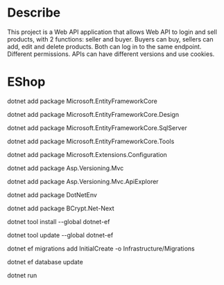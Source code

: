# Describe
This project is a Web API application that allows Web API to login and sell products, with 2 functions: seller and buyer. Buyers can buy, sellers can add, edit and delete products. Both can log in to the same endpoint. Different permissions. APIs can have different versions and use cookies. 
# EShop
dotnet add package Microsoft.EntityFrameworkCore

dotnet add package Microsoft.EntityFrameworkCore.Design

dotnet add package Microsoft.EntityFrameworkCore.SqlServer

dotnet add package Microsoft.EntityFrameworkCore.Tools

dotnet add package Microsoft.Extensions.Configuration

dotnet add package Asp.Versioning.Mvc

dotnet add package Asp.Versioning.Mvc.ApiExplorer

dotnet add package DotNetEnv

dotnet add package BCrypt.Net-Next

dotnet tool install --global dotnet-ef

dotnet tool update --global dotnet-ef

dotnet ef migrations add InitialCreate -o Infrastructure/Migrations

dotnet ef database update

dotnet run
